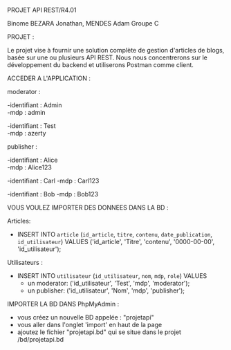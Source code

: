 PROJET API REST/R4.01

Binome BEZARA Jonathan, MENDES  Adam
Groupe C

PROJET : 

Le projet vise à fournir une solution complète de gestion d'articles de blogs, basée sur une ou plusieurs API REST.
Nous nous concentrerons sur le développement du backend et utiliserons Postman comme client. 

ACCEDER A L'APPLICATION :

moderator : 

-identifiant : Admin         
-mdp : admin  

-identifiant : Test              
-mdp : azerty


publisher : 

-identifiant : Alice              
-mdp : Alice123                         

-identifiant : Carl
-mdp : Carl123

-identifiant : Bob
-mdp : Bob123



VOUS VOULEZ IMPORTER DES DONNEES DANS LA BD :

Articles: 
- INSERT INTO `article` (`id_article`, `titre`, `contenu`, `date_publication`, `id_utilisateur`) VALUES
('id_article', 'Titre', 'contenu', '0000-00-00', 'id_utilisateur');

Utilisateurs : 

- INSERT INTO `utilisateur` (`id_utilisateur`, `nom`, `mdp`, `role`) VALUES
    - un moderator: ('id_utilisateur', 'Test', 'mdp', 'moderator');
    - un publisher: ('id_utilisateur', 'Nom', 'mdp', 'publisher');


IMPORTER LA BD DANS PhpMyAdmin :
- vous créez un nouvelle BD appelée : "projetapi"
- vous aller dans l'onglet 'import' en haut de la page 
- ajoutez le fichier "projetapi.bd" qui se situe dans le projet /bd/projetapi.bd



